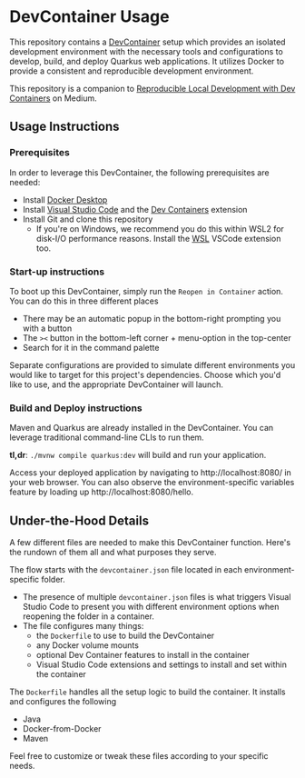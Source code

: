 # DevContainer Usage

This repository contains a [DevContainer](https://containers.dev) setup which provides an isolated development environment with the necessary tools and configurations to develop, build, and deploy Quarkus web applications. It utilizes Docker to provide a consistent and reproducible development environment.

This repository is a companion to [Reproducible Local Development with Dev Containers](https://medium.com/cwan-engineering/reproducible-local-development-with-dev-containers-0ed5fa850b36) on Medium.

## Usage Instructions

### Prerequisites

In order to leverage this DevContainer, the following prerequisites are needed:
* Install [Docker Desktop](https://www.docker.com/)
* Install [Visual Studio Code](https://code.visualstudio.com/) and the [Dev Containers](https://marketplace.visualstudio.com/items?itemName=ms-vscode-remote.remote-containers) extension
* Install Git and clone this repository
    * If you're on Windows, we recommend you do this within WSL2 for disk-I/O performance reasons. Install the [WSL](https://marketplace.visualstudio.com/items?itemName=ms-vscode-remote.remote-wsl) VSCode extension too.

### Start-up instructions

To boot up this DevContainer, simply run the `Reopen in Container` action. You can do this in three different places
* There may be an automatic popup in the bottom-right prompting you with a button
* The `><` button in the bottom-left corner + menu-option in the top-center
* Search for it in the command palette

Separate configurations are provided to simulate different environments you would like to target for this project's dependencies. Choose which you'd like to use, and the appropriate DevContainer will launch.

### Build and Deploy instructions
Maven and Quarkus are already installed in the DevContainer. You can leverage traditional command-line CLIs to run them.

**tl,dr**: `./mvnw compile quarkus:dev` will build and run your application.

Access your deployed application by navigating to http://localhost:8080/ in your web browser. You can also observe the environment-specific variables feature by loading up http://localhost:8080/hello.

## Under-the-Hood Details

A few different files are needed to make this DevContainer function. Here's the rundown of them all and what purposes they serve.

The flow starts with the `devcontainer.json` file located in each environment-specific folder. 
* The presence of multiple `devcontainer.json` files is what triggers Visual Studio Code to present you with different environment options when reopening the folder in a container.
* The file configures many things: 
    * the `Dockerfile` to use to build the DevContainer
    * any Docker volume mounts
    * optional Dev Container features to install in the container
    * Visual Studio Code extensions and settings to install and set within the container

The `Dockerfile` handles all the setup logic to build the container. It installs and configures the following
* Java
* Docker-from-Docker
* Maven

Feel free to customize or tweak these files according to your specific needs.
